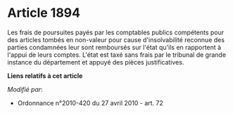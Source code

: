# Article 1894

Les frais de poursuites payés par les comptables publics compétents pour des articles tombés en non-valeur pour cause
d'insolvabilité reconnue des parties condamnées leur sont remboursés sur l'état qu'ils en rapportent à l'appui de leurs
comptes. L'état est taxé sans frais par le tribunal de grande instance du département et appuyé des pièces justificatives.

**Liens relatifs à cet article**

_Modifié par_:

  - Ordonnance n°2010-420  du 27 avril 2010 - art. 72
